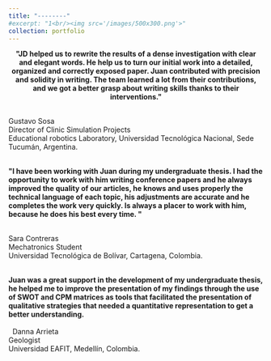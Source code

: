 ```yaml
---
title: "--------"
#excerpt: "1<br/><img src='/images/500x300.png'>"
collection: portfolio
---
```



<p align="center">
<b>"JD helped us to rewrite the results of a dense investigation with clear and elegant words. He help us to turn our initial work into a detailed, organized and correctly exposed paper. Juan contributed with precision and solidity in writing. The team learned a lot from their contributions, and we got a better grasp about writing skills thanks to their interventions."</b><br><br>
  
Gustavo Sosa<br>
Director of Clinic Simulation Projects<br>
Educational robotics Laboratory, Universidad Tecnológica Nacional, Sede Tucumán, Argentina.<br><br>


<b>"I have been working with Juan during my undergraduate thesis. I had the opportunity to work with him writing conference papers and he always improved the quality of our articles, he knows and uses properly the technical language of each topic, his adjustments are accurate and he completes the work very quickly. Is always a placer to work with him, because he does his best every time. "</b><br><br>
  
Sara Contreras<br>
Mechatronics Student<br>
Universidad Tecnológica de Bolívar, Cartagena, Colombia.<br><br>

<b> Juan was a great support in the development of my undergraduate thesis, he helped me to improve the presentation of my findings through the use of SWOT and CPM matrices as tools that facilitated the presentation of qualitative strategies that needed a quantitative representation to get a better understanding. </b><br><br>
 
Danna Arrieta<br>
Geologist<br>
Universidad EAFIT, Medellín, Colombia.
</p>
